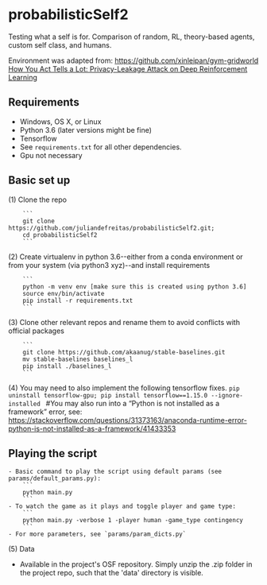 # probabilisticSelf2

Testing what a self is for. Comparison of random, RL, theory-based agents, custom self class, and humans. 

Environment was adapted from: https://github.com/xinleipan/gym-gridworld
[How You Act Tells a Lot: Privacy-Leakage Attack on Deep Reinforcement Learning](https://arxiv.org/abs/1904.11082)

## Requirements

- Windows, OS X, or Linux 
- Python 3.6 (later versions might be fine)
- Tensorflow
- See `requirements.txt` for all other dependencies. 
- Gpu not necessary

##  Basic set up
(1) Clone the repo

        ```
        git clone https://github.com/juliandefreitas/probabilisticSelf2.git;
        cd probabilisticSelf2
        ```

(2) Create virtualenv in python 3.6--either from a conda environment or from your system (via python3 xyz)--and install requirements

        ```
        python -m venv env [make sure this is created using python 3.6]
        source env/bin/activate
        pip install -r requirements.txt
        ```

(3) Clone other relevant repos and rename them to avoid conflicts with official packages

        ```
        git clone https://github.com/akaanug/stable-baselines.git
        mv stable-baselines baselines_l 
        pip install ./baselines_l
        ```

(4) You may need to also implement the following tensorflow fixes.
        ```
        pip uninstall tensorflow-gpu;
        pip install tensorflow==1.15.0 --ignore-installed 
        ```
        #You may also run into a “Python is not installed as a framework” error, see: https://stackoverflow.com/questions/31373163/anaconda-runtime-error-python-is-not-installed-as-a-framework/41433353

##  Playing the script 

    - Basic command to play the script using default params (see params/default_params.py):
        ```
        python main.py 
        ```
    - To watch the game as it plays and toggle player and game type:
        ```
        python main.py -verbose 1 -player human -game_type contingency
        ```
    - For more parameters, see `params/param_dicts.py`

(5) Data
- Available in the project's OSF repository. Simply unzip the .zip folder in the project repo, such that the 'data' directory is visible. 

